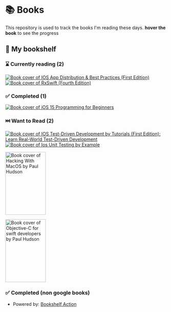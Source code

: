 # 📚 Books

This repository is used to track the books I'm reading these days. **hover the book** to see the progress

## 📖 My bookshelf

<!--start:bookshelf-action-->
### ⌛ Currently reading (2)

[![Book cover of IOS App Distribution & Best Practices (First Edition)](https://images.weserv.nl/?url=http%3A%2F%2Fbooks.google.com%2Fbooks%2Fcontent%3Fid%3D6T6LzgEACAAJ%26printsec%3Dfrontcover%26img%3D1%26zoom%3D1%26source%3Dgbs_api&w=128&h=196&fit=contain)](https://github.com/AlfinIndrawan/MyBooks/issues/8 "IOS App Distribution & Best Practices (First Edition) by Pietro Rea, raywenderlich Tutorial Team, Keegan Rush")
[![Book cover of RxSwift (Fourth Edition)](https://images.weserv.nl/?url=http%3A%2F%2Fbooks.google.com%2Fbooks%2Fcontent%3Fid%3DUhmBzgEACAAJ%26printsec%3Dfrontcover%26img%3D1%26zoom%3D1%26source%3Dgbs_api&w=128&h=196&fit=contain)](https://github.com/AlfinIndrawan/MyBooks/issues/1 "RxSwift (Fourth Edition) by raywenderlich Tutorial Team, Junior Bontognali, Scott Gardner, Florent Pillet, Shai Mishali, Marin Todorov")

### ✅ Completed (1)

[![Book cover of iOS 15 Programming for Beginners](https://images.weserv.nl/?url=http%3A%2F%2Fbooks.google.com%2Fbooks%2Fcontent%3Fid%3D-J1WEAAAQBAJ%26printsec%3Dfrontcover%26img%3D1%26zoom%3D1%26edge%3Dcurl%26source%3Dgbs_api&w=128&h=196&fit=contain)](https://github.com/AlfinIndrawan/MyBooks/issues/2 "iOS 15 Programming for Beginners by Ahmad Sahar, Craig Clayton completed in 1 minute on June 2023")

### ⏭️ Want to Read (2)

[![Book cover of IOS Test-Driven Development by Tutorials (First Edition): Learn Real-World Test-Driven Development](https://images.weserv.nl/?url=http%3A%2F%2Fbooks.google.com%2Fbooks%2Fcontent%3Fid%3DbwSxzAEACAAJ%26printsec%3Dfrontcover%26img%3D1%26zoom%3D1%26source%3Dgbs_api&w=128&h=196&fit=contain)](https://github.com/AlfinIndrawan/MyBooks/issues/3 "IOS Test-Driven Development by Tutorials (First Edition): Learn Real-World Test-Driven Development by Joshua Greene, Michael Katz, Raywenderlich Tutorial Team completed in undefined on Invalid Date")
[![Book cover of Ios Unit Testing by Example](https://images.weserv.nl/?url=http%3A%2F%2Fbooks.google.com%2Fbooks%2Fcontent%3Fid%3D9qmsxAEACAAJ%26printsec%3Dfrontcover%26img%3D1%26zoom%3D1%26source%3Dgbs_api&w=128&h=196&fit=contain)](https://github.com/AlfinIndrawan/MyBooks/issues/9 "Ios Unit Testing by Example by Jon Reid completed in undefined on Invalid Date")

<!--end:bookshelf-action-->
[<img src="https://iosfeeds.com/media/book-covers/hacking-with-macos-paul-hudson.png" alt="Book cover of Hacking With MacOS by Paul Hudson" width="126" height="196">](https://github.com/AlfinIndrawan/MyBooks/issues/5 "Hacking with macOS by Paul Hudson")

[<img src="https://is3-ssl.mzstatic.com/image/thumb/Publication62/v4/b7/88/0c/b7880cd4-b3d8-0ccf-a067-f214df52f632/Cover.png/626x0w.webp" alt="Book cover of Objective-C for swift developers by Paul Hudson" width="126" height="196">](https://github.com/AlfinIndrawan/MyBooks/issues/7 "Objective-C for swift developers by Paul Hudson")


### ✅ Completed (non google books)   



- Powered by: [Bookshelf Action](https://github.com/AnandChowdhary/bookshelf-action)
